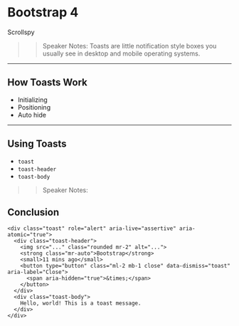 <!-- .slide: data-state="title" -->
# Bootstrap 4
Scrollspy

> > Speaker Notes:
Toasts are little notification style boxes you usually see in desktop and mobile operating systems.

---

## How Toasts Work

- Initializing
- Positioning
- Auto hide

---

## Using Toasts

- `toast`
- `toast-header`
- `toast-body`

> > Speaker Notes:


## Conclusion

```
<div class="toast" role="alert" aria-live="assertive" aria-atomic="true">
  <div class="toast-header">
    <img src="..." class="rounded mr-2" alt="...">
    <strong class="mr-auto">Bootstrap</strong>
    <small>11 mins ago</small>
    <button type="button" class="ml-2 mb-1 close" data-dismiss="toast" aria-label="Close">
      <span aria-hidden="true">&times;</span>
    </button>
  </div>
  <div class="toast-body">
    Hello, world! This is a toast message.
  </div>
</div>

```
